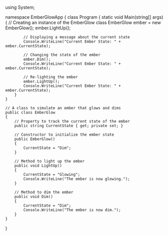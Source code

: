 using System;

namespace EmberGlowApp
{
    class Program
    {
        static void Main(string[] args)
        {
            // Creating an instance of the EmberGlow class
            EmberGlow ember = new EmberGlow();
            ember.LightUp();

            // Displaying a message about the current state
            Console.WriteLine("Current Ember State: " + ember.CurrentState);

            // Changing the state of the ember
            ember.Dim();
            Console.WriteLine("Current Ember State: " + ember.CurrentState);

            // Re-lighting the ember
            ember.LightUp();
            Console.WriteLine("Current Ember State: " + ember.CurrentState);
        }
    }

    // A class to simulate an ember that glows and dims
    public class EmberGlow
    {
        // Property to track the current state of the ember
        public string CurrentState { get; private set; }

        // Constructor to initialize the ember state
        public EmberGlow()
        {
            CurrentState = "Dim";
        }

        // Method to light up the ember
        public void LightUp()
        {
            CurrentState = "Glowing";
            Console.WriteLine("The ember is now glowing.");
        }

        // Method to dim the ember
        public void Dim()
        {
            CurrentState = "Dim";
            Console.WriteLine("The ember is now dim.");
        }
    }
}
